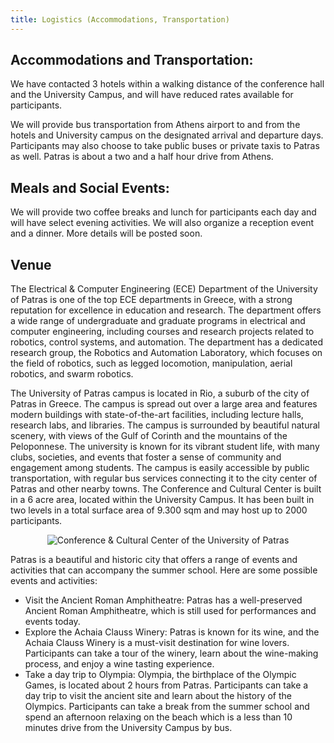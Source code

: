 ```yaml
---
title: Logistics (Accommodations, Transportation)
---
```


## Accommodations and Transportation:
We have contacted 3 hotels within a walking distance of the conference hall and the University Campus, and will have reduced rates available for participants.

We will provide bus transportation from Athens airport to and from the hotels and University campus on the designated arrival and departure days. Participants may also choose to take public buses or private taxis to Patras as well. Patras is about a two and a half hour drive from Athens.

## Meals and Social Events:
We will provide two coffee breaks and lunch for participants each day and will have select evening activities. We will also organize a reception event and a dinner. More details will be posted soon.

## Venue

The Electrical & Computer Engineering (ECE) Department of the University of Patras is one of the top ECE departments in Greece, with a strong reputation for excellence in education and research. The department offers a wide range of undergraduate and graduate programs in electrical and computer engineering, including courses and research projects related to robotics, control systems, and automation. The department has a dedicated research group, the Robotics and Automation Laboratory, which focuses on the field of robotics, such as legged locomotion, manipulation, aerial robotics, and swarm robotics.

The University of Patras campus is located in Rio, a suburb of the city of Patras in Greece. The campus is spread out over a large area and features modern buildings with state-of-the-art facilities, including lecture halls, research labs, and libraries. The campus is surrounded by beautiful natural scenery, with views of the Gulf of Corinth and the mountains of the Peloponnese. The university is known for its vibrant student life, with many clubs, societies, and events that foster a sense of community and engagement among students. The campus is easily accessible by public transportation, with regular bus services connecting it to the city center of Patras and other nearby towns. The Conference and Cultural Center is built in a 6 acre area, located within the University Campus. It has been built in two levels in a total surface area of 9.300 sqm and may host up to 2000 participants.

<figure class="figure">
  <center>
  <img src="{{ site.baseurl }}/assets/venue.png" alt="Conference & Cultural Center of the University of Patras" class="vid-fluid rounded center">
  </center>
</figure>

Patras is a beautiful and historic city that offers a range of events and activities that can accompany the summer school. Here are some possible events and activities:
+ Visit the Ancient Roman Amphitheatre: Patras has a well-preserved Ancient Roman Amphitheatre, which is still used for performances and events today.
+ Explore the Achaia Clauss Winery: Patras is known for its wine, and the Achaia Clauss Winery is a must-visit destination for wine lovers. Participants can take a tour of the winery, learn about the wine-making process, and enjoy a wine tasting experience.
+ Take a day trip to Olympia: Olympia, the birthplace of the Olympic Games, is located about 2 hours from Patras. Participants can take a day trip to visit the ancient site and learn about the history of the Olympics.
Participants can take a break from the summer school and spend an afternoon relaxing on the beach which is a less than 10 minutes drive from the University Campus by bus.

